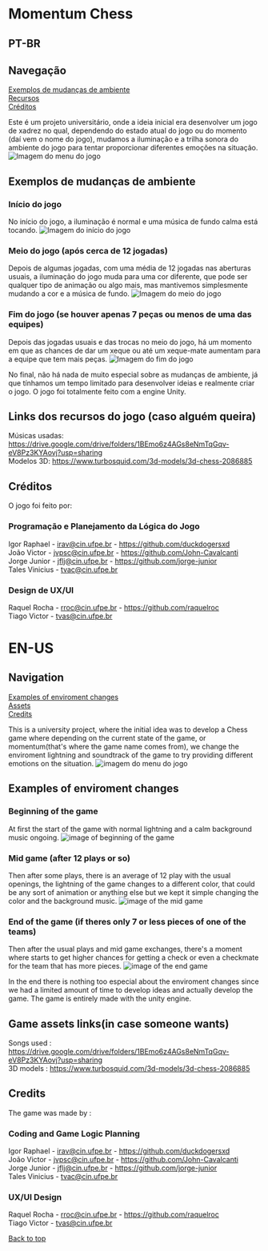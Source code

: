 # Momentum Chess

## PT-BR

## Navegação

[Exemplos de mudanças de ambiente](#exemplos-de-mudanças-de-ambiente) <br>
[Recursos](#links-dos-recursos-do-jogo-caso-alguém-queira) <br>
[Créditos](#créditos)

Este é um projeto universitário, onde a ideia inicial era desenvolver um jogo de xadrez no qual, dependendo do estado atual do jogo ou do momento (daí vem o nome do jogo), mudamos a iluminação e a trilha sonora do ambiente do jogo para tentar proporcionar diferentes emoções na situação.
![Imagem do menu do jogo](imgsRdm/MenuJogo.png)

## Exemplos de mudanças de ambiente

### Início do jogo

No início do jogo, a iluminação é normal e uma música de fundo calma está tocando.
![Imagem do início do jogo](imgsRdm/inicioJogordm.png)

### Meio do jogo (após cerca de 12 jogadas)
Depois de algumas jogadas, com uma média de 12 jogadas nas aberturas usuais, a iluminação do jogo muda para uma cor diferente, que pode ser qualquer tipo de animação ou algo mais, mas mantivemos simplesmente mudando a cor e a música de fundo.
![Imagem do meio do jogo](imgsRdm/MeioDojogordm.png)

### Fim do jogo (se houver apenas 7 peças ou menos de uma das equipes)

Depois das jogadas usuais e das trocas no meio do jogo, há um momento em que as chances de dar um xeque ou até um xeque-mate aumentam para a equipe que tem mais peças.
![Imagem do fim do jogo](imgsRdm/fimdejogordm.png)

No final, não há nada de muito especial sobre as mudanças de ambiente, já que tínhamos um tempo limitado para desenvolver ideias e realmente criar o jogo.
O jogo foi totalmente feito com a engine Unity.

## Links dos recursos do jogo (caso alguém queira)

Músicas usadas: <https://drive.google.com/drive/folders/1BEmo6z4AGs8eNmTqGqv-eV8Pz3KYAovj?usp=sharing> <br>
Modelos 3D: <https://www.turbosquid.com/3d-models/3d-chess-2086885> <br>

## Créditos

O jogo foi feito por:

### Programação e Planejamento da Lógica do Jogo

Igor Raphael - <irav@cin.ufpe.br> - <https://github.com/duckdogersxd> <br>
João Victor - <jvpsc@cin.ufpe.br> - <https://github.com/John-Cavalcanti><br>
Jorge Junior -  <jflj@cin.ufpe.br> - <https://github.com/jorge-junior><br>
Tales Vinicius - <tvac@cin.ufpe.br> <br>

### Design de UX/UI

Raquel Rocha - <rroc@cin.ufpe.br> - <https://github.com/raquelroc> <br>
Tiago Victor - <tvas@cin.ufpe.br> <br>

# EN-US

## Navigation

[Examples of enviroment changes](#examples-of-enviroment-changes) <br>
[Assets](#game-assets-linksin-case-someone-wants) <br>
[Credits](#credits)

This is a university project, where the initial idea was to develop a Chess game where depending on the current state of the game, or momentum(that's where the game name comes from), we change the enviroment lightning and soundtrack of the game to try providing different emotions on the situation.
![imagem do menu do jogo](imgsRdm/MenuJogo.png)

## Examples of enviroment changes

### Beginning of the game

At first the start of the game with normal lightning and a calm background music ongoing.
![image of beginning of the game](imgsRdm/inicioJogordm.png)

### Mid game (after 12 plays or so)
Then after some plays, there is an average of 12 play with the usual openings, the lightning of the game changes to a different color, that could be any sort of animation or anything else but we kept it simple changing the color and the background music.
![image of the mid game](imgsRdm/MeioDojogordm.png)

### End of the game (if theres only 7 or less pieces of one of the teams)

Then after the usual plays and mid game exchanges, there's a moment where starts to get higher chances for getting a check or even a checkmate for the team that has more pieces.
![image of the end game](imgsRdm/fimdejogordm.png)

In the end there is nothing too especial about the enviroment changes since we had a limited amount of time to develop ideas and actually develop the game.
The game is entirely made with the unity engine.

## Game assets links(in case someone wants)

Songs used : <https://drive.google.com/drive/folders/1BEmo6z4AGs8eNmTqGqv-eV8Pz3KYAovj?usp=sharing> <br>
3D models : <https://www.turbosquid.com/3d-models/3d-chess-2086885> <br>

## Credits

The game was made by :

### Coding and Game Logic Planning

Igor Raphael - <irav@cin.ufpe.br> - <https://github.com/duckdogersxd> <br>
João Victor - <jvpsc@cin.ufpe.br> - <https://github.com/John-Cavalcanti><br>
Jorge Junior -  <jflj@cin.ufpe.br> - <https://github.com/jorge-junior><br>
Tales Vinicius - <tvac@cin.ufpe.br> <br>

### UX/UI Design

Raquel Rocha - <rroc@cin.ufpe.br> - <https://github.com/raquelroc> <br>
Tiago Victor - <tvas@cin.ufpe.br> <br>

[Back to top](#momentum-chess)
